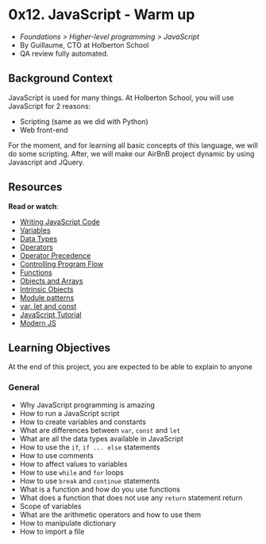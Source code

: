 # 0x12. JavaScript - Warm up

-   _Foundations > Higher-level programming > JavaScript_
-   By Guillaume, CTO at Holberton School
-   QA review fully automated.

## Background Context

JavaScript is used for many things. At Holberton School, you will use JavaScript for 2 reasons:

-   Scripting (same as we did with Python)
-   Web front-end

For the moment, and for learning all basic concepts of this language, we will do some scripting. After, we will make our AirBnB project dynamic by using Javascript and JQuery.


## Resources

**Read or watch**:

-   [Writing JavaScript Code](https://intranet.hbtn.io/rltoken/OdMLtl6Y9mpQkaoEqJCRSg "Writing JavaScript Code")
-   [Variables](https://intranet.hbtn.io/rltoken/iE6zaLw7pybp648IfRmk5Q "Variables")
-   [Data Types](https://intranet.hbtn.io/rltoken/4td1BbZAYn4Dldi6k0CY7A "Data Types")
-   [Operators](https://intranet.hbtn.io/rltoken/OdMLtl6Y9mpQkaoEqJCRSg "Operators")
-   [Operator Precedence](https://intranet.hbtn.io/rltoken/ALCoiVRvxmsjdqCUdWC_lg "Operator Precedence")
-   [Controlling Program Flow](https://intranet.hbtn.io/rltoken/Nlfhdy6Thyu_WgtBSqoAUw "Controlling Program Flow")
-   [Functions](https://intranet.hbtn.io/rltoken/Ta66PZ6_16K3q99oELvjkQ "Functions")
-   [Objects and Arrays](https://intranet.hbtn.io/rltoken/osu583B5jskDVwmcm50-NQ "Objects and Arrays")
-   [Intrinsic Objects](https://intranet.hbtn.io/rltoken/osu583B5jskDVwmcm50-NQ "Intrinsic Objects")
-   [Module patterns](https://intranet.hbtn.io/rltoken/mduSK-WOoRe6WohU1p2zZQ "Module patterns")
-   [var, let and const](https://intranet.hbtn.io/rltoken/kNWuHjyUvjr74wU2hBqd_A "var, let and const")
-   [JavaScript Tutorial](https://intranet.hbtn.io/rltoken/qkp1hdLiI8DJje88bxcL6w "JavaScript Tutorial")
-   [Modern JS](https://intranet.hbtn.io/rltoken/ieSajamJQ-Nv3XzcS_d5lA "Modern JS")

## Learning Objectives

At the end of this project, you are expected to be able to explain to anyone

### General

-   Why JavaScript programming is amazing
-   How to run a JavaScript script
-   How to create variables and constants
-   What are differences between  `var`,  `const`  and  `let`
-   What are all the data types available in JavaScript
-   How to use the  `if`,  `if ... else`  statements
-   How to use comments
-   How to affect values to variables
-   How to use  `while`  and  `for`  loops
-   How to use  `break`  and  `continue`  statements
-   What is a function and how do you use functions
-   What does a function that does not use any  `return`  statement return
-   Scope of variables
-   What are the arithmetic operators and how to use them
-   How to manipulate dictionary
-   How to import a file
